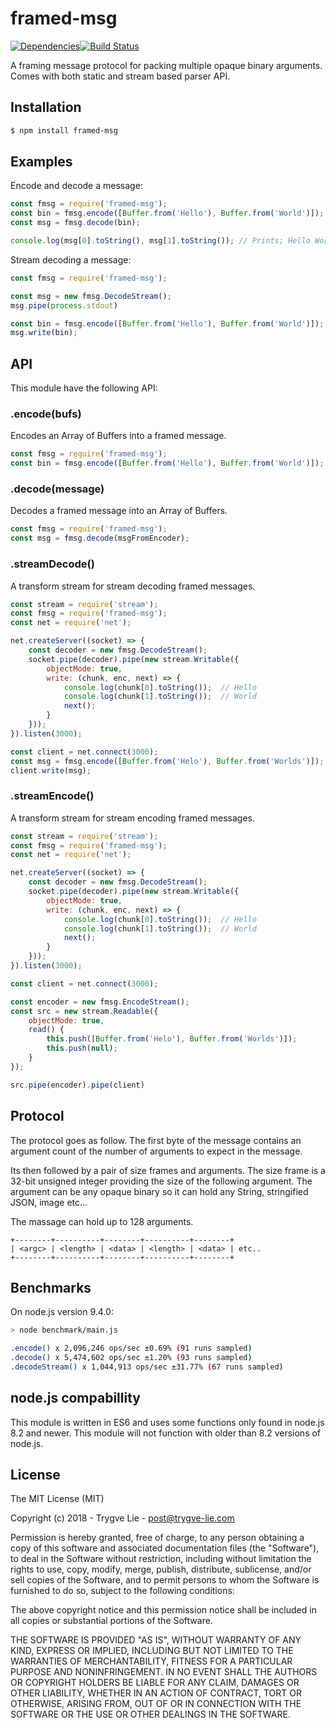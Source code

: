 # framed-msg

[![Dependencies](https://img.shields.io/david/trygve-lie/framed-msg.svg?style=flat-square)](https://david-dm.org/trygve-lie/framed-msg)[![Build Status](http://img.shields.io/travis/trygve-lie/framed-msg/master.svg?style=flat-square)](https://travis-ci.org/trygve-lie/framed-msg)

A framing message protocol for packing multiple opaque binary arguments. Comes
with both static and stream based parser API.

## Installation

```bash
$ npm install framed-msg
```

## Examples

Encode and decode a message:

```js
const fmsg = require('framed-msg');
const bin = fmsg.encode([Buffer.from('Hello'), Buffer.from('World')]);
const msg = fmsg.decode(bin);

console.log(msg[0].toString(), msg[1].toString()); // Prints; Hello World
```

Stream decoding a message:

```js
const fmsg = require('framed-msg');

const msg = new fmsg.DecodeStream();
msg.pipe(process.stdout)

const bin = fmsg.encode([Buffer.from('Hello'), Buffer.from('World')]);
msg.write(bin);
```

## API

This module have the following API:

### .encode(bufs)

Encodes an Array of Buffers into a framed message.

```js
const fmsg = require('framed-msg');
const bin = fmsg.encode([Buffer.from('Hello'), Buffer.from('World')]);
```

### .decode(message)

Decodes a framed message into an Array of Buffers.

```js
const fmsg = require('framed-msg');
const msg = fmsg.decode(msgFromEncoder);
```

### .streamDecode()

A transform stream for stream decoding framed messages.

```js
const stream = require('stream');
const fmsg = require('framed-msg');
const net = require('net');

net.createServer((socket) => {
    const decoder = new fmsg.DecodeStream();
    socket.pipe(decoder).pipe(new stream.Writable({
        objectMode: true,
        write: (chunk, enc, next) => {
            console.log(chunk[0].toString());  // Hello
            console.log(chunk[1].toString());  // World
            next();
        }
    }));
}).listen(3000);

const client = net.connect(3000);
const msg = fmsg.encode([Buffer.from('Helo'), Buffer.from('Worlds')]);
client.write(msg);
```

### .streamEncode()

A transform stream for stream encoding framed messages.

```js
const stream = require('stream');
const fmsg = require('framed-msg');
const net = require('net');

net.createServer((socket) => {
    const decoder = new fmsg.DecodeStream();
    socket.pipe(decoder).pipe(new stream.Writable({
        objectMode: true,
        write: (chunk, enc, next) => {
            console.log(chunk[0].toString());  // Hello
            console.log(chunk[1].toString());  // World
            next();
        }
    }));
}).listen(3000);

const client = net.connect(3000);

const encoder = new fmsg.EncodeStream();
const src = new stream.Readable({
    objectMode: true,
    read() {
        this.push([Buffer.from('Helo'), Buffer.from('Worlds')]);
        this.push(null);
    }
});

src.pipe(encoder).pipe(client)
```


## Protocol

The protocol goes as follow. The first byte of the message contains an
argument count of the number of arguments to expect in the message.

Its then followed by a pair of size frames and arguments. The size
frame is a 32-bit unsigned integer providing the size of the following
argument. The argument can be any opaque binary so it can hold any
String, stringified JSON, image etc...

The massage can hold up to 128 arguments.

```
+--------+----------+--------+----------+--------+
| <argc> | <length> | <data> | <length> | <data> | etc..
+--------+----------+--------+----------+--------+
```


## Benchmarks

On node.js version 9.4.0:

```sh
> node benchmark/main.js

.encode() x 2,096,246 ops/sec ±0.69% (91 runs sampled)
.decode() x 5,474,602 ops/sec ±1.20% (93 runs sampled)
.decodeStream() x 1,044,913 ops/sec ±31.77% (67 runs sampled)
```


## node.js compabillity

This module is written in ES6 and uses some functions only found in node.js 8.2
and newer. This module will not function with older than 8.2 versions of node.js.


## License

The MIT License (MIT)

Copyright (c) 2018 - Trygve Lie - post@trygve-lie.com

Permission is hereby granted, free of charge, to any person obtaining a copy
of this software and associated documentation files (the "Software"), to deal
in the Software without restriction, including without limitation the rights
to use, copy, modify, merge, publish, distribute, sublicense, and/or sell
copies of the Software, and to permit persons to whom the Software is
furnished to do so, subject to the following conditions:

The above copyright notice and this permission notice shall be included in
all copies or substantial portions of the Software.

THE SOFTWARE IS PROVIDED "AS IS", WITHOUT WARRANTY OF ANY KIND, EXPRESS OR
IMPLIED, INCLUDING BUT NOT LIMITED TO THE WARRANTIES OF MERCHANTABILITY,
FITNESS FOR A PARTICULAR PURPOSE AND NONINFRINGEMENT. IN NO EVENT SHALL THE
AUTHORS OR COPYRIGHT HOLDERS BE LIABLE FOR ANY CLAIM, DAMAGES OR OTHER
LIABILITY, WHETHER IN AN ACTION OF CONTRACT, TORT OR OTHERWISE, ARISING FROM,
OUT OF OR IN CONNECTION WITH THE SOFTWARE OR THE USE OR OTHER DEALINGS IN
THE SOFTWARE.
